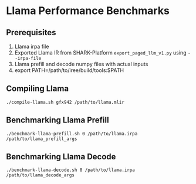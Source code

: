 # Llama Performance Benchmarks
## Prerequisites
1. Llama irpa file
2. Exported Llama IR from SHARK-Platform `export_paged_llm_v1.py` using `--irpa-file`
3. Llama prefill and decode numpy files with actual inputs
4. export PATH=/path/to/iree/build/tools:$PATH

## Compiling Llama
```
./compile-llama.sh gfx942 /path/to/llama.mlir
```

## Benchmarking Llama Prefill
```
./benchmark-llama-prefill.sh 0 /path/to/llama.irpa /path/to/llama_prefill_args
```

## Benchmarking Llama Decode
```
./benchmark-llama-decode.sh 0 /path/to/llama.irpa /path/to/llama_decode_args
```
